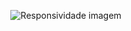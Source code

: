 <p align="center"><img src="[https://www.11ty.dev/img/logo-github.svg](https://imgur.com/a/eOdH7BX)" alt="Responsividade imagem"></p>
